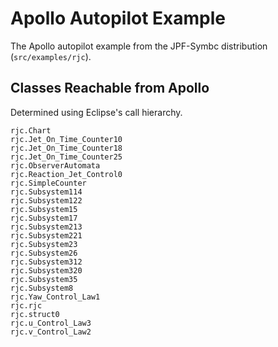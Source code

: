 Apollo Autopilot Example
========================
 
The Apollo autopilot example from the JPF-Symbc distribution
(`src/examples/rjc`).


Classes Reachable from Apollo
-----------------------------

Determined using Eclipse's call hierarchy.

~~~~
rjc.Chart
rjc.Jet_On_Time_Counter10
rjc.Jet_On_Time_Counter18
rjc.Jet_On_Time_Counter25
rjc.ObserverAutomata
rjc.Reaction_Jet_Control0
rjc.SimpleCounter
rjc.Subsystem114
rjc.Subsystem122
rjc.Subsystem15
rjc.Subsystem17
rjc.Subsystem213
rjc.Subsystem221
rjc.Subsystem23
rjc.Subsystem26
rjc.Subsystem312
rjc.Subsystem320
rjc.Subsystem35
rjc.Subsystem8
rjc.Yaw_Control_Law1
rjc.rjc
rjc.struct0
rjc.u_Control_Law3
rjc.v_Control_Law2
~~~~
